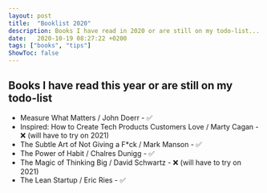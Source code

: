 ```yaml
---
layout: post
title:  "Booklist 2020"
description: Books I have read in 2020 or are still on my todo-list... 
date:   2020-10-19 08:27:22 +0200
tags: ["books", "tips"]
ShowToc: false
---
```

## Books I have read this year or are still on my todo-list
* Measure What Matters / John Doerr - ✅
* Inspired: How to Create Tech Products Customers Love / Marty Cagan - ❌ (will have to try on 2021)
* The Subtle Art of Not Giving a F*ck / Mark Manson - ✅
* The Power of Habit / Chalres Dunigg - ✅
* The Magic of Thinking Big / David Schwartz - ❌ (will have to try on 2021)
* The Lean Startup / Eric Ries - ✅